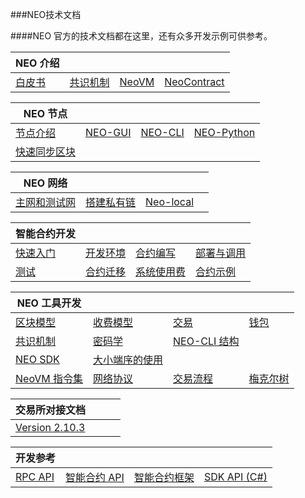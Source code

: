 ###NEO技术文档

####NEO 官方的技术文档都在这里，还有众多开发示例可供参考。

| NEO 介绍                      |                                      |                                    |                                                |
| ----------------------------- | ------------------------------------ | ---------------------------------- | ---------------------------------------------- |
| [白皮书](basic/whitepaper.md) | [共识机制](basic/technology/dbft.md) | [NeoVM](basic/technology/neovm.md) | [NeoContract](basic/technology/neocontract.md) |

| NEO 节点                           |                                |                              |                                       |
| ---------------------------------- | ------------------------------ | ---------------------------- | ------------------------------------- |
| [节点介绍](node/introduction.md)   | [NEO-GUI](node/gui/install.md) | [NEO-CLI](node/cli/setup.md) | [NEO-Python](node/python/overview.md) |
| [快速同步区块](node/syncblocks.md) |                                |                              |                                       |

| NEO 网络                           |                                              |                                                |      |
| ---------------------------------- | -------------------------------------------- | ---------------------------------------------- | ---- |
| [主网和测试网](network/testnet.md) | [搭建私有链 ](network/private-chain/solo.md) | [Neo-local](network/private-chain/neolocal.md) |      |

| 智能合约开发                                  |                                                     |                                |                                     |
| --------------------------------------------- | --------------------------------------------------- | ------------------------------ | ----------------------------------- |
| [快速入门](sc/gettingstarted/introduction.md) | [开发环境](sc/devenv/getting-started-csharp-mac.md) | [合约编写](sc/write/basics.md) | [部署与调用](sc/deploy/deploy.md)   |
| [测试](sc/test.md)                            | [合约迁移](sc/migrate.md)                           | [系统使用费](sc/fees.md)       | [合约示例](sc/sample/HelloWorld.md) |

| NEO 工具开发                                                 |                                                            |                                              |                                             |
| ------------------------------------------------------------ | ---------------------------------------------------------- | -------------------------------------------- | ------------------------------------------- |
| [区块模型](tooldev/concept/blockchain/block.md)              | [收费模型](tooldev/concept/charging_model.md)              | [交易](tooldev/concept/transaction.md)       | [钱包](tooldev/concept/wallets.md)          |
| [共识机制](tooldev/concept/consensus/consensus_algorithm.md) | [密码学](tooldev/concept/cryptography/encode_algorithm.md) | [NEO-CLI 结构](tooldev/neo_cli_structure.md) |                                             |
| [NEO SDK](tooldev/sdk/introduction.md)                       | [大小端序的使用](tooldev/endian.md)                        |                                              |                                             |
| [NeoVM 指令集](tooldev/advanced/neo_vm.md)                   | [网络协议](tooldev/advanced/network-protocol.md)           | [交易流程](tooldev/advanced/tx_execution.md) | [梅克尔树](tooldev/advanced/merkle_tree.md) |

| 交易所对接文档                                  |      |      |      |
| ----------------------------------------------- | ---- | ---- | ---- |
| [Version 2.10.3](exchange/2.10.3/deploynode.md) |      |      |      |

| 开发参考                                       |                                        |                                       |                                                             |
| ---------------------------------------------- | -------------------------------------- | ------------------------------------- | ----------------------------------------------------------- |
| [RPC API](reference/rpc/latest-version/api.md) | [智能合约 API](reference/scapi/api.md) | [智能合约框架](reference/scapi/fw.md) | [SDK API (C#)](https://docs.neo.org/developerguide/zh/api/) |


<link href="index.css" rel="stylesheet" />

